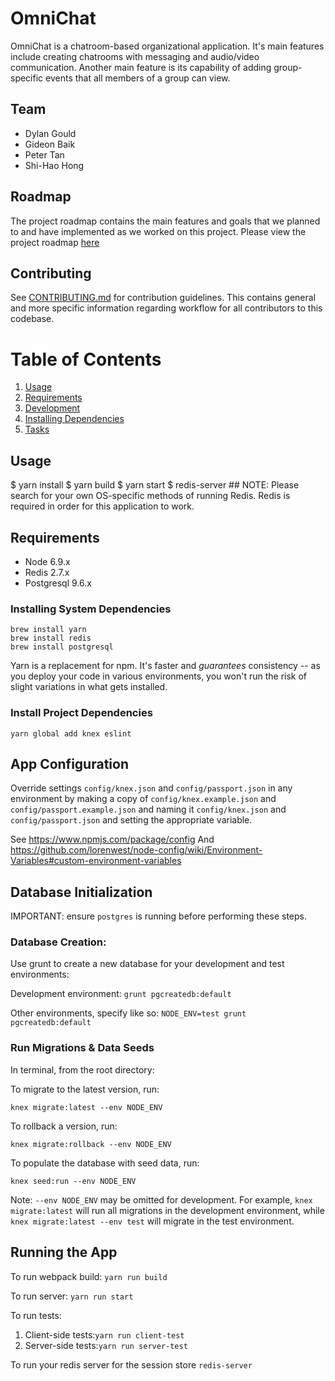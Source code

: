 # OmniChat

OmniChat is a chatroom-based organizational application. It's main features include creating chatrooms with messaging and audio/video communication. Another main feature is its capability of adding group-specific events that all members of a group can view.

## Team

- Dylan Gould
- Gideon Baik
- Peter Tan
- Shi-Hao Hong

## Roadmap

The project roadmap contains the main features and goals that we planned to and have implemented as we worked on this project. Please view the project roadmap [here](https://docs.google.com/document/d/1yGF5G8IW_wUWLtsoPsByz7-ROYsVnniga2lB3uEiGNo/edit?usp=sharing)

## Contributing

See [CONTRIBUTING.md](CONTRIBUTING.md) for contribution guidelines. This contains general and more specific information regarding workflow for all contributors to this codebase.

# Table of Contents

1. [Usage](#Usage)
2. [Requirements](#requirements)
3. [Development](#development)
4. [Installing Dependencies](#installing-dependencies)
5. [Tasks](#tasks)

## Usage

$ yarn install
$ yarn build
$ yarn start
$ redis-server ## NOTE: Please search for your own OS-specific methods of running Redis. Redis is required in order for this application to work.

## Requirements

- Node 6.9.x
- Redis 2.7.x
- Postgresql 9.6.x

### Installing System Dependencies

```
brew install yarn
brew install redis
brew install postgresql
```

Yarn is a replacement for npm. It's faster and *guarantees* consistency -- as you deploy your code in various environments, you won't run the risk of slight variations in what gets installed.

### Install Project Dependencies

```
yarn global add knex eslint
```

## App Configuration

Override settings `config/knex.json` and `config/passport.json` in any environment by making a copy of `config/knex.example.json` and `config/passport.example.json` and naming it `config/knex.json` and `config/passport.json` and setting the appropriate variable. 

See https://www.npmjs.com/package/config
And https://github.com/lorenwest/node-config/wiki/Environment-Variables#custom-environment-variables

## Database Initialization

IMPORTANT: ensure `postgres` is running before performing these steps.



### Database Creation:

Use grunt to create a new database for your development and test environments:

Development environment: `grunt pgcreatedb:default`

Other environments, specify like so: `NODE_ENV=test grunt pgcreatedb:default`

### Run Migrations & Data Seeds

In terminal, from the root directory:

To migrate to the latest version, run:

`knex migrate:latest --env NODE_ENV`

To rollback a version, run:

`knex migrate:rollback --env NODE_ENV`

To populate the database with seed data, run:

`knex seed:run --env NODE_ENV`

Note: `--env NODE_ENV` may be omitted for development. For example, `knex migrate:latest` will run all migrations in the development environment, while `knex migrate:latest --env test` will migrate in the test environment.

## Running the App

To run webpack build: `yarn run build`

To run server: `yarn run start`

To run tests: 
1. Client-side tests:`yarn run client-test`
2. Server-side tests:`yarn run server-test`

To run your redis server for the session store `redis-server`
